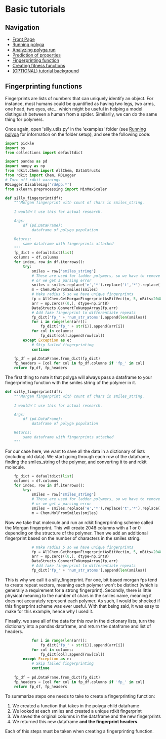 # Basic tutorials
## Navigation
- [Front Page](../../README.md)
- [Running polyga](basic.md)
- [Analyzing polyga run](analyzing.md) 
- [Prediction of properties](predict.md)
- [Fingerprinting function](fingerprinting.md)
- [Creating fitness functions](fitness.md)
- [(OPTIONAL) tutorial background](background.md)

## Fingerprinting functions
Fingerprints are lists of numbers that can uniquely identify an object. For 
instance, most humans could be quantified as having two legs, two arms, one
head, two eyes, etc... which might be useful in helping a model distinguish
between a human from a spider. Similarily, we can do the same thing for 
polymers.

Once again, open 'silly\_utils.py' in the 'examples' folder (see
[Running polyga](basic.md) for information on the folder setup), and see the
following code:
```Python
import pickle
import os
from collections import defaultdict

import pandas as pd
import numpy as np
from rdkit.Chem import AllChem, DataStructs
from rdkit import Chem, RDLogger
# Turn off rdkit warnings
RDLogger.DisableLog('rdApp.*')
from sklearn.preprocessing import MinMaxScaler

def silly_fingerprint(df):
    """Morgan fingerprint with count of chars in smiles_string.
        
    I wouldn't use this for actual research.

    Args:
        df (pd.DataFrame):
            dataframe of polyga population

    Returns:
        same dataframe with fingerprints attached
    """
    fp_dict = defaultdict(list)
    columns = df.columns
    for index, row in df.iterrows():
        try:
            smiles = row['smiles_string']
            # These are used for ladder polymers, so we have to remove them
            # or we get a parsing error
            smiles = smiles.replace('e','*').replace('t','*').replace('d','*').replace('g','*')
            m = Chem.MolFromSmiles(smiles)
            # Make radius 5 so we have unique fingerprints
            fp = AllChem.GetMorganFingerprintAsBitVect(m, 5, nBits=2048)
            arr = np.zeros((0,), dtype=np.int8)
            DataStructs.ConvertToNumpyArray(fp,arr)
            # Add fake fingerprint to differentiate repeats
            fp_dict['fp_' + 'num_str_atoms'].append(len(smiles))
            for i in range(len(arr)):
                fp_dict['fp_' + str(i)].append(arr[i])
            for col in columns:
                fp_dict[col].append(row[col])
        except Exception as e:
            # Skip failed fingerprinting
            continue
    
    fp_df = pd.DataFrame.from_dict(fp_dict)
    fp_headers = [col for col in fp_df.columns if 'fp_' in col]
    return fp_df, fp_headers
```

The first thing to note it that polyga will always pass a dataframe to your
fingerprinting function with the smiles string of the polymer in it.
```Python
def silly_fingerprint(df):
    """Morgan fingerprint with count of chars in smiles_string.
        
    I wouldn't use this for actual research.

    Args:
        df (pd.DataFrame):
            dataframe of polyga population

    Returns:
        same dataframe with fingerprints attached
    """
```

For our case here, we want to save all the data in a dictionary of lists
(including old data). We start going through each row of the dataframe, 
finding the smiles\_string of the polymer, and converting it to and rdkit
molecule.
```Python
    fp_dict = defaultdict(list)
    columns = df.columns
    for index, row in df.iterrows():
        try:
            smiles = row['smiles_string']
            # These are used for ladder polymers, so we have to remove them
            # or we get a parsing error
            smiles = smiles.replace('e','*').replace('t','*').replace('d','*').replace('g','*')
            m = Chem.MolFromSmiles(smiles)
```

Now we take that molecule and run an rdkit fingerprinting scheme called the 
Morgan fingerprint. This will create 2048 columns with a 1 or 0 depending
on the structure of the polymer. Then we add an additional fingerprint based
on the number of characters in the smiles string.
```Python
            # Make radius 5 so we have unique fingerprints
            fp = AllChem.GetMorganFingerprintAsBitVect(m, 5, nBits=2048)
            arr = np.zeros((0,), dtype=np.int8)
            DataStructs.ConvertToNumpyArray(fp,arr)
            # Add fake fingerprint to differentiate repeats
            fp_dict['fp_' + 'num_str_atoms'].append(len(smiles))
```
This is why we call it a silly\_fingerprint. For one, bit based morgan fps
tend to create repeat vectors, meaning each polymer won't be distinct (which
is generally a requirement for a strong fingerprint). Secondly,
there is little physical meaning to the number of chars in the smiles name, 
meaning it does not accurately represent each polymer. As such, I would be 
shocked if this fingerprint scheme was ever useful. With that being said, it
was easy to make for this example, hence why I used it.

Finaally, we save all of the data for this row in the dictionary lists, turn
the dictionary into a pandas dataframe, and return the dataframe and list of
headers.
```Python
            for i in range(len(arr)):
                fp_dict['fp_' + str(i)].append(arr[i])
            for col in columns:
                fp_dict[col].append(row[col])
        except Exception as e:
            # Skip failed fingerprinting
            continue
    
    fp_df = pd.DataFrame.from_dict(fp_dict)
    fp_headers = [col for col in fp_df.columns if 'fp_' in col]
    return fp_df, fp_headers
```

To summarize steps one needs to take to create a fingerprinting function:
1. We created a function that takes in the polyga child dataframe
2. We looked at each smiles and created a unique rdkit fingerprint
3. We saved the original columns in the dataframe and the new fingerprints
4. We returned this new dataframe **and the fingerprint headers**

Each of this steps must be taken when creating a fingerprinting function.
